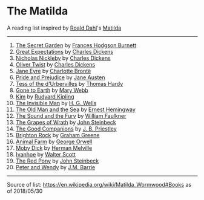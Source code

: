 # The Matilda
A reading list inspired by [Roald Dahl](https://www.goodreads.com/author/show/4273.Roald_Dahl)'s [Matilda](https://www.goodreads.com/book/show/39988.Matilda)

---

1. [The Secret Garden](https://www.goodreads.com/book/show/2998.The_Secret_Garden) by [Frances Hodgson Burnett](https://www.goodreads.com/author/show/2041.Frances_Hodgson_Burnett)
1. [Great Expectations](https://www.goodreads.com/book/show/2623.Great_Expectations) by [Charles Dickens](https://www.goodreads.com/author/show/239579.Charles_Dickens)
1. [Nicholas Nickleby](https://www.goodreads.com/book/show/325085.Nicholas_Nickleby) by [Charles Dickens](https://www.goodreads.com/author/show/239579.Charles_Dickens)
1. [Oliver Twist](https://www.goodreads.com/book/show/18254.Oliver_Twist) by [Charles Dickens](https://www.goodreads.com/author/show/239579.Charles_Dickens)
1. [Jane Eyre](https://www.goodreads.com/book/show/10210.Jane_Eyre) by [Charlotte Brontë](https://www.goodreads.com/author/show/1036615.Charlotte_Bront_)
1. [Pride and Prejudice](https://www.goodreads.com/book/show/1885.Pride_and_Prejudice) by [Jane Austen](https://www.goodreads.com/author/show/1265.Jane_Austen)
1. [Tess of the d'Urbervilles](https://www.goodreads.com/book/show/32261.Tess_of_the_D_Urbervilles) by [Thomas Hardy](https://www.goodreads.com/author/show/15905.Thomas_Hardy)
1. [Gone to Earth](https://www.goodreads.com/book/show/1505329.Gone_to_Earth) by [Mary Webb](https://www.goodreads.com/author/show/5515884.Mary_Webb)
1. [Kim](https://www.goodreads.com/book/show/210834.Kim) by [Rudyard Kipling](https://www.goodreads.com/author/show/6989.Rudyard_Kipling)
1. [The Invisible Man](https://www.goodreads.com/book/show/17184.The_Invisible_Man) by [H. G. Wells](https://www.goodreads.com/author/show/880695.H_G_Wells)
1. [The Old Man and the Sea](https://www.goodreads.com/book/show/2165.The_Old_Man_and_the_Sea) by [Ernest Hemingway](https://www.goodreads.com/author/show/1455.Ernest_Hemingway)
1. [The Sound and the Fury](https://www.goodreads.com/book/show/10975.The_Sound_and_the_Fury) by [William Faulkner](https://www.goodreads.com/author/show/3535.William_Faulkner)
1. [The Grapes of Wrath](https://www.goodreads.com/book/show/18114322-the-grapes-of-wrath) by [John Steinbeck](https://www.goodreads.com/author/show/585.John_Steinbeck)
1. [The Good Companions](https://www.goodreads.com/book/show/625233.The_Good_Companions) by [J. B. Priestley](https://www.goodreads.com/author/show/87149.J_B_Priestley)
1. [Brighton Rock](https://www.goodreads.com/book/show/48862.Brighton_Rock) by [Graham Greene](https://www.goodreads.com/author/show/2533.Graham_Greene)
1. [Animal Farm](https://www.goodreads.com/book/show/7613.Animal_Farm) by [George Orwell](https://www.goodreads.com/author/show/3706.George_Orwell)
1. [Moby Dick](https://www.goodreads.com/book/show/153747.Moby_Dick_or_The_Whale) by [Herman Melville](https://www.goodreads.com/author/show/1624.Herman_Melville)
1. [Ivanhoe](https://www.goodreads.com/book/show/6440.Ivanhoe) by [Walter Scott](https://www.goodreads.com/author/show/4345.Walter_Scott)
1. [The Red Pony](https://www.goodreads.com/book/show/8732.The_Red_Pony) by [John Steinbeck](https://www.goodreads.com/author/show/585.John_Steinbeck)
1. [Peter and Wendy](https://www.goodreads.com/book/show/36639777-peter-and-wendy) by [J.M. Barrie](https://www.goodreads.com/author/show/5255014.J_M_Barrie)

---

Source of list: https://en.wikipedia.org/wiki/Matilda_Wormwood#Books as of 2018/05/30
